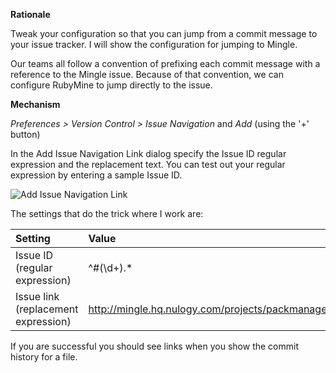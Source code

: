 **Rationale**

Tweak your configuration so that you can jump from a commit message to your issue tracker. I will show the configuration for jumping to Mingle.

Our teams all follow a convention of prefixing each commit message with a reference to the Mingle issue. Because of that convention, we can configure RubyMine to jump directly to the issue.

**Mechanism**

_Preferences > Version Control > Issue Navigation_ and _Add_ (using the '+' button)

In the Add Issue Navigation Link dialog specify the Issue ID regular expression and the replacement text. You can test out your regular expression by entering a sample Issue ID.

![Add Issue Navigation Link](https://github.com/amckinnell/RubyMineTips/blob/master/images/jump-to-issue-tracker.png)

The settings that do the trick where I work are:

Setting | Value
:--- | :---
Issue ID (regular expression)  | ^#(\d+).*
Issue link (replacement expression) | http://mingle.hq.nulogy.com/projects/packmanager/cards/$1 

If you are successful you should see links when you show the commit history for a file.


